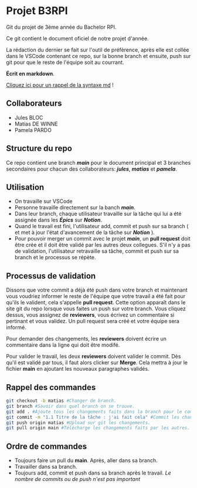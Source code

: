 # Projet B3RPI
Git du projet de 3ème année du Bachelor RPI.

Ce git contient le document oficiel de notre projet d'année.

 La rédaction du dernier se fait sur l'outil de préfèrence, après elle est collée dans le VSCode contenant ce repo, sur la bonne branch et ensuite, push sur git pour que le reste de l'équipe soit au courrant.

**Écrit en markdown**.

[Cliquez ici pour un rappel de la syntaxe md](https://docs.framasoft.org/fr/grav/markdown.html) !

## Collaborateurs
- Jules BLOC
- Matias DE WINNE
- Pamela PARDO

## Structure du repo
Ce repo contient une branch ***main*** pour le document principal et 3 branches secondaires pour chacun des collaborateurs: ***jules***, ***matias*** et ***pamela***.

## Utilisation
- On travaille sur VSCode
- Personne travaille directement sur la banch ***main***.
- Dans leur branch, chaque utilisateur travaille sur la tâche qui lui a été assignée dans les ***Épics*** sur ***Notion***.
- Quand le travail est fini, l'utilisateur add, commit et push sur sa branch ( et met à jour l'état d'avancement de la tâche sur ***Notion*** ).
-  Pour pouvoir merger un commit avec le projet ***main***, un **pull request** doit être crée et il doit être validé par les autres deux collegues. S'il n'y a pas de validation, l'utilisateur retravaille sa tâche, commit et push sur sa branch et le processus se répète.

## Processus de validation
 Dissons que votre commit a déjà été push dans votre branch et maintenant vous voudriez informer le reste de l'équipe que votre travail a été fait pour qu'ils le valident, cela s'appelle **pull request**. Cette option apparaît dans le site git du repo lorsque vous faites un push sur votre branch. Vous cliquez dessus, vous assignez de **reviewers**, vous écrivez un commentaire si pertinant et vous validez. Un pull request sera créé et votre équipe sera informé.

 Pour demander des changements, les **reviewers** doivent écrire un commentaire dans la ligne qui doit être modifé.

 Pour valider le travail, les deux **reviewers** doivent valider le commit. Dès qu'il est validé par tous, il faut alors clicker sur **Merge**. Cela mettra à jour le fichier **main** en ajoutant les nouveaux paragraphes validés.

## Rappel des commandes
```bash
git checkout -b matias #Changer de branch.
git branch #Savoir dans quel branch on se trouve.
git add . #Ajoute tous les changements faits dans la branch pour le commit. Le "." designe le dossier dans lequel on se trouve.
git commit -m "1.1 Titre de la tâche : j'ai fait cela" #Commit les changements, les sauvegarde. Assigne un titre au commit. Pour être plus descriptifs, le titre du commit doit être le titre de l'Épic et une description courte de ce qu'a été fait.
git push origin matias #Upload sur git les changements.
git pull origin main #Télécharge les changements faits par les autres.
```

## Ordre de commandes
- Toujours faire un pull du **main**. Après, aller dans sa branch.
- Travailler dans sa branch.
- Toujours add, commit et push dans sa branch après le travail.
*Le nombre de commits ou de push n'est pas important*
